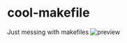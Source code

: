 # cool-makefile
Just messing with makefiles
![preview](https://github.com/tmatis/cool-makefile/raw/master/preview.gif)
